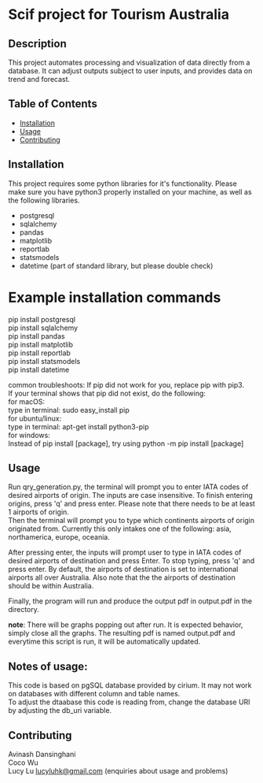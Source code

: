 # Scif project for Tourism Australia

## Description

This project automates processing and visualization of data directly from a database. It can adjust outputs subject to user inputs, and provides
data on trend and forecast.

## Table of Contents

- [Installation](#installation)
- [Usage](#usage)
- [Contributing](#contributing)

## Installation
This project requires some python libraries for it's functionality. Please make sure you have python3 properly installed on your machine, as well 
as the following libraries.
  - postgresql
  - sqlalchemy
  - pandas
  - matplotlib
  - reportlab
  - statsmodels
  - datetime (part of standard library, but please double check)
# Example installation commands
pip install postgresql <br>
pip install sqlalchemy <br>
pip install pandas <br>
pip install matplotlib <br>
pip install reportlab <br>
pip install statsmodels <br>
pip install datetime <br>

common troubleshoots:
If pip did not work for you, replace pip with pip3. <br>
If your terminal shows that pip did not exist, do the following: <br>
  for macOS: <br>
    type in terminal:  sudo easy_install pip <br>
  for ubuntu/linux: <br>
    type in terminal:  apt-get install python3-pip <br>
  for windows: <br>
    Instead of pip install [package], try using python -m pip install [package] <br>

## Usage
  Run qry_generation.py, the terminal will prompt you to enter IATA codes of desired airports of origin. The inputs are case insensitive. 
  To finish entering origins, press 'q' and press enter. Please note that there needs to be at least 1 airports of origin.
  <br>
  Then the terminal will prompt you to type which continents airports of origin originated from. Currently this only intakes one of the following:
  asia, northamerica, europe, oceania. 

  After pressing enter, the inputs will prompt user to type in IATA codes of desired airports of destination and press Enter. 
  To stop typing, press 'q' and press enter.
  By default, the airports of destination is set to 
  international airports all over Australia. Also note that the the airports of destination should be within Australia.

  Finally, the program will run and produce the output pdf in output.pdf in the directory.
  <br>

  **note**: There will be graphs popping out after run. It is expected behavior, simply close all the graphs. The resulting pdf is named output.pdf and everytime this script is run, it will be automatically updated.

## Notes of usage:
  This code is based on pgSQL database provided by cirium. It may not work on databases with different column and table names. <br>
  To adjust the dtaabase this code is reading from, change the database URI by adjusting the db_uri variable.

## Contributing
  Avinash Dansinghani <br>
  Coco Wu <br>
  Lucy Lu lucyluhk@gmail.com (enquiries about usage and problems)


  
  
